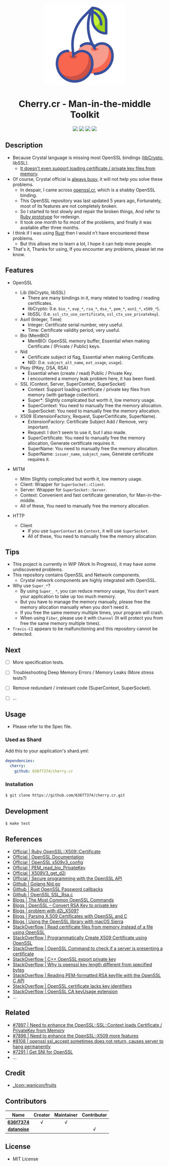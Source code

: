 <div align = "center"><img src="images/icon.png" width="256" height="256" /></div>

<div align = "center">
  <h1>Cherry.cr - Man-in-the-middle Toolkit</h1>
</div>

<p align="center">
  <a href="https://crystal-lang.org">
    <img src="https://img.shields.io/badge/built%20with-crystal-000000.svg" /></a>
  <a href="https://travis-ci.org/636f7374/cherry.cr">
    <img src="https://api.travis-ci.org/636f7374/cherry.cr.svg" /></a>
  <a href="https://github.com/636f7374/cherry.cr/releases">
    <img src="https://img.shields.io/github/release/636f7374/cherry.cr.svg" /></a>
  <a href="https://github.com/636f7374/cherry.cr/blob/master/license">
  	<img src="https://img.shields.io/github/license/636f7374/cherry.cr.svg"></a>
</p>

## Description

* Because Crystal language is missing most OpenSSL bindings ([libCrypto](https://github.com/crystal-lang/crystal/blob/master/src/openssl/lib_crypto.cr), libSSL).
  * [It doesn't even support loading certificate / private key files from memory](https://github.com/crystal-lang/crystal/issues/7897).
* Of course, Crystal official is [always busy](#related), it will not help you solve these problems.
  * In despair, I came across [openssl.cr](https://github.com/datanoise/openssl.cr), which is a shabby OpenSSL binding.
  * This OpenSSL repository was last updated 5 years ago, Fortunately, most of its features are not completely broken.
  * So I started to test slowly and repair the broken things, And refer to [Ruby prototype](https://ruby-doc.org/stdlib-2.4.0/libdoc/openssl/rdoc/OpenSSL/X509/Certificate.html) for redesign.
  * It took one month to fix most of the problems, and finally it was available after three months.
* I think if I was using [Rust](https://github.com/sfackler/rust-openssl) then I would n’t have encountered these problems.
  * But this allows me to learn a lot, I hope it can help more people.
* That's it, Thanks for using, If you encounter any problems, please let me know.

## Features

* OpenSSL
  * Lib (libCrypto, libSSL)
    * There are many bindings in it, many related to loading / reading certificates.
    * libCrypto: (I.e. `bio_*`, `evp_*`, `rsa_*`, `dsa_*`, `pem_*`, `asn1_*`, `x509_*`).
    * libSSL: (I.e. `ssl_ctx_use_certificate`, `ssl_ctx_use_privatekey`).
  * Asn1 (Integer, Time)
    * Integer: Certificate serial number, very useful.
    * Time: Certificate validity period, very useful.
  * Bio (MemBIO)
    * MemBIO: OpenSSL memory buffer, Essential when making Certificate / (Private / Public) keys.
  * Nid
    * Certificate subject id flag, Essential when making Certificate.
    * NID: (I.e. `subject_alt_name`, `ext_usage`, `usage`).
  * Pkey (PKey, DSA, RSA)
    * Essential when (create / read) Public / Private Key.
    * I encountered a memory leak problem here, it has been fixed.
  * SSL (Context, Server, SuperContext, SuperSocket)
    * Context: Support loading certificate / private key files from memory (with garbage collection).
    * Super\*: Slightly complicated but worth it, low memory usage.
    * SuperContext: You need to manually free the memory allocation.
    * SuperSocket: You need to manually free the memory allocation.
  * X509 (ExtensionFactory, Request, SuperCertificate, SuperName).
    * ExtensionFactory: Certificate Subject Add / Remove, very important.
    * Request: I don't seem to use it, but I also made.
    * SuperCertificate: You need to manually free the memory allocation, Generate certificate requires it.
    * SuperName: You need to manually free the memory allocation.
    * SuperName: `issuer_name`, `subject_name`, Generate certificate requires it.

* MITM
  * Mitm Slightly complicated but worth it, low memory usage.
  * Client: Wrapper for `SuperSocket::Client`.
  * Server: Wrapper for `SuperSocket::Server`.
  * Context: Convenient and fast certificate generation, for Man-in-the-middle.
  * All of these, You need to manually free the memory allocation.

* HTTP
  * Client
    * If you use `SuperContext` as `Context`, it will use `SuperSocket`.
    * All of these, You need to manually free the memory allocation.

## Tips

* This project is currently in WIP (Work In Progress), it may have some undiscovered problems.
* This repository contains OpenSSL and Network components.
  * Crystal network components are highly integrated with OpenSSL.
* Why use `Super_*`?
  * By using `Super_ *`, you can reduce memory usage, You don't want your application to take up too much memory.
  * But you have to manage the memory manually, please free the memory allocation manually when you don't need it.
  * If you free the same memory multiple times, your program will crash.
  * When using `Fiber`, please use it with `Channel` (It will protect you from free the same memory multiple times).
* `Travis-CI` appears to be malfunctioning and this repository cannot be detected.

## Next

* [ ] More specification tests.
* [ ] Troubleshooting Deep Memory Errors / Memory Leaks (More stress tests?)
* [ ] Remove redundant / irrelevant code (SuperContext, SuperSocket).
* [ ] ...


## Usage

* Please refer to the Spec file.


### Used as Shard

Add this to your application's shard.yml:
```yaml
dependencies:
  cherry:
    github: 636f7374/cherry.cr
```

### Installation

```bash
$ git clone https://github.com/636f7374/cherry.cr.git
```

## Development

```bash
$ make test
```

## References

* [Official | Ruby OpenSSL::X509::Certificate](https://ruby-doc.org/stdlib-2.4.0/libdoc/openssl/rdoc/OpenSSL/X509/Certificate.html)
* [Official | OpenSSL Documentation](https://www.openssl.org/docs/)
* [Official | OpenSSL x509v3_config](https://www.openssl.org/docs/manmaster/man5/x509v3_config.html)
* [Official | PEM_read_bio_PrivateKey](https://www.openssl.org/docs/man1.1.0/man3/PEM_write_bio_RSA_PUBKEY.html)
* [Official | X509V3_get_d2i](https://www.openssl.org/docs/man1.1.0/man3/X509_add1_ext_i2d.html)
* [Official | Secure programming with the OpenSSL API](https://developer.ibm.com/tutorials/l-openssl/)
* [Github | Golang Nid.go](https://github.com/spacemonkeygo/openssl/blob/master/nid.go)
* [Github | Rust OpenSSL Password callbacks](https://github.com/sfackler/rust-openssl/pull/410)
* [Github | OpenSSL SSL_Rsa.c](https://github.com/openssl/openssl/blob/master/ssl/ssl_rsa.c)
* [Blogs | The Most Common OpenSSL Commands](https://www.sslshopper.com/article-most-common-openssl-commands.html)
* [Blogs | OpenSSL – Convert RSA Key to private key](https://rafpe.ninja/2016/08/17/openssl-convert-rsa-key-to-private-key/)
* [Blogs | problem with d2i_X509?](http://openssl.6102.n7.nabble.com/problem-with-d2i-X509-td1537.html)
* [Blogs | Parsing X.509 Certificates with OpenSSL and C](https://zakird.com/2013/10/13/certificate-parsing-with-openssl)
* [Blogs | Using the OpenSSL library with macOS Sierra](https://medium.com/@timmykko/using-openssl-library-with-macos-sierra-7807cfd47892)
* [StackOverflow | Read certificate files from memory instead of a file using OpenSSL](https://stackoverflow.com/questions/3810058/read-certificate-files-from-memory-instead-of-a-file-using-openssl)
* [StackOverflow | Programmatically Create X509 Certificate using OpenSSL](https://stackoverflow.com/questions/256405/programmatically-create-x509-certificate-using-openssl)
* [StackOverflow | OpenSSL Command to check if a server is presenting a certificate](https://stackoverflow.com/questions/24457408/openssl-command-to-check-if-a-server-is-presenting-a-certificate)
* [StackOverflow | C++ OpenSSL export private key](https://stackoverflow.com/questions/5367991/c-openssl-export-private-key)
* [StackOverflow | Why is openssl key length different from specified bytes](https://security.stackexchange.com/questions/102508/why-is-openssl-key-length-different-from-specified-bytes)
* [StackOverflow | Reading PEM-formatted RSA keyfile with the OpenSSL C API](https://stackoverflow.com/questions/16675147/reading-pem-formatted-rsa-keyfile-with-the-openssl-c-api)
* [StackOverflow | OpenSSL certificate lacks key identifiers](https://stackoverflow.com/questions/2883164/openssl-certificate-lacks-key-identifiers)
* [StackOverflow | OpenSSL CA keyUsage extension](https://superuser.com/questions/738612/openssl-ca-keyusage-extension)
* ...

## Related

* [#7897 | Need to enhance the OpenSSL::SSL::Context loads Certificate / PrivateKey from Memory](https://github.com/crystal-lang/crystal/issues/7897)
* [#7896 | Need to enhance the OpenSSL::X509 more features](https://github.com/crystal-lang/crystal/issues/7896)
* [#8108 | openssl ssl_accept sometimes does not return, causes server to hang permanently](https://github.com/crystal-lang/crystal/issues/8108)
* [#7291 | Get SNI for OpenSSL](https://github.com/crystal-lang/crystal/pull/7291)
* ...

## Credit

* [\_Icon::wanicon/fruits](https://www.flaticon.com/packs/fruits-and-vegetables-48)

## Contributors

|Name|Creator|Maintainer|Contributor|
|:---:|:---:|:---:|:---:|
|**[636f7374](https://github.com/636f7374)**|√|√||
|**[datanoise](https://github.com/datanoise)**|||√|

## License

* MIT License
